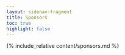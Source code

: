 ```yaml
---
layout: sidenav-fragment
title: Sponsors
toc: true
highlight: false
---
```


{% include_relative content/sponsors.md %}
